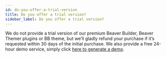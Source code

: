 ```yaml
---
id: do-you-offer-a-trial-version
title: Do you offer a trial version?
sidebar_label: Do you offer a trial version?
---
```


We do not provide a trial version of our premium Beaver Builder, Beaver Themer plugins or BB theme, but we’ll gladly refund your purchase if it’s requested within 30 days of the initial purchase. We also provide a free 24-hour demo service, simply click [here to generate a demo](http://demo.wpbeaverbuilder.com/?new).
